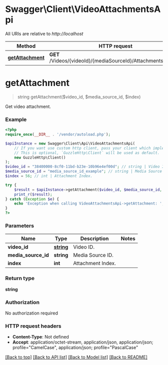 # Swagger\Client\VideoAttachmentsApi

All URIs are relative to *http://localhost*

Method | HTTP request | Description
------------- | ------------- | -------------
[**getAttachment**](VideoAttachmentsApi.md#getattachment) | **GET** /Videos/{videoId}/{mediaSourceId}/Attachments/{index} | Get video attachment.

# **getAttachment**
> string getAttachment($video_id, $media_source_id, $index)

Get video attachment.

### Example
```php
<?php
require_once(__DIR__ . '/vendor/autoload.php');

$apiInstance = new Swagger\Client\Api\VideoAttachmentsApi(
    // If you want use custom http client, pass your client which implements `GuzzleHttp\ClientInterface`.
    // This is optional, `GuzzleHttp\Client` will be used as default.
    new GuzzleHttp\Client()
);
$video_id = "38400000-8cf0-11bd-b23e-10b96e4ef00d"; // string | Video ID.
$media_source_id = "media_source_id_example"; // string | Media Source ID.
$index = 56; // int | Attachment Index.

try {
    $result = $apiInstance->getAttachment($video_id, $media_source_id, $index);
    print_r($result);
} catch (Exception $e) {
    echo 'Exception when calling VideoAttachmentsApi->getAttachment: ', $e->getMessage(), PHP_EOL;
}
?>
```

### Parameters

Name | Type | Description  | Notes
------------- | ------------- | ------------- | -------------
 **video_id** | [**string**](../Model/.md)| Video ID. |
 **media_source_id** | **string**| Media Source ID. |
 **index** | **int**| Attachment Index. |

### Return type

**string**

### Authorization

No authorization required

### HTTP request headers

 - **Content-Type**: Not defined
 - **Accept**: application/octet-stream, application/json, application/json; profile=\"CamelCase\", application/json; profile=\"PascalCase\"

[[Back to top]](#) [[Back to API list]](../../README.md#documentation-for-api-endpoints) [[Back to Model list]](../../README.md#documentation-for-models) [[Back to README]](../../README.md)

